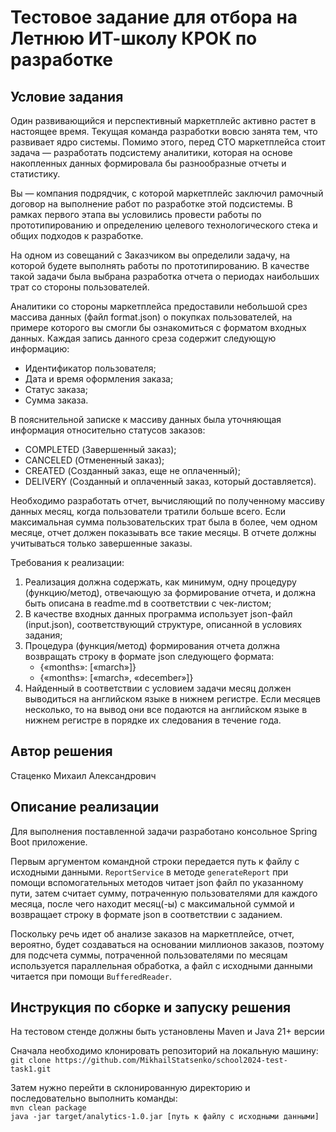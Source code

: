 # Тестовое задание для отбора на Летнюю ИТ-школу КРОК по разработке

## Условие задания
Один развивающийся и перспективный маркетплейс активно растет в настоящее время. Текущая команда разработки вовсю занята тем, что развивает ядро системы. Помимо этого, перед CTO маркетплейса стоит задача — разработать подсистему аналитики, которая на основе накопленных данных формировала бы разнообразные отчеты и статистику.

Вы — компания подрядчик, с которой маркетплейс заключил рамочный договор на выполнение работ по разработке этой подсистемы. В рамках первого этапа вы условились провести работы по прототипированию и определению целевого технологического стека и общих подходов к разработке.

На одном из совещаний с Заказчиком вы определили задачу, на которой будете выполнять работы по прототипированию. В качестве такой задачи была выбрана разработка отчета о периодах наибольших трат со стороны пользователей.

Аналитики со стороны маркетплейса предоставили небольшой срез массива данных (файл format.json) о покупках пользователей, на примере которого вы смогли бы ознакомиться с форматом входных данных. Каждая запись данного среза содержит следующую информацию:
- Идентификатор пользователя;
- Дата и время оформления заказа;
- Статус заказа;
- Сумма заказа.

В пояснительной записке к массиву данных была уточняющая информация относительно статусов заказов:
- COMPLETED (Завершенный заказ);
- CANCELED (Отмененный заказ);
- CREATED (Созданный заказ, еще не оплаченный);
- DELIVERY (Созданный и оплаченный заказ, который доставляется).

Необходимо разработать отчет, вычисляющий по полученному массиву данных месяц, когда пользователи тратили больше всего. Если максимальная сумма пользовательских трат была в более, чем одном месяце, отчет должен показывать все такие месяцы. В отчете должны учитываться только завершенные заказы.

Требования к реализации:
1. Реализация должна содержать, как минимум, одну процедуру (функцию/метод), отвечающую за формирование отчета, и должна быть описана в readme.md в соответствии с чек-листом;
2. В качестве входных данных программа использует json-файл (input.json), соответствующий структуре, описанной в условиях задания;
3. Процедура (функция/метод) формирования отчета должна возвращать строку в формате json следующего формата:
   - {«months»: [«march»]} 
   - {«months»: [«march», «december»]}
4. Найденный в соответствии с условием задачи месяц должен выводиться на английском языке в нижнем регистре. Если месяцев несколько, то на вывод они все подаются на английском языке в нижнем регистре в порядке их следования в течение года.

## Автор решения
Стаценко Михаил Александрович

## Описание реализации
Для выполнения поставленной задачи разработано консольное Spring Boot приложение.  

Первым аргументом командной строки передается путь к файлу с исходными данными. `ReportService` в методе `generateReport` при помощи вспомогательных методов читает json файл по указанному пути, затем считает сумму, потраченную пользователями для каждого месяца, после чего находит месяц(-ы) с максимальной суммой и возвращает строку в формате json в соответствии с заданием.  

Поскольку речь идет об анализе заказов на маркетплейсе, отчет, вероятно, будет создаваться на основании миллионов заказов, поэтому для подсчета суммы, потраченной пользователями по месяцам используется параллельная обработка, а файл с исходными данными читается при помощи `BufferedReader`.

## Инструкция по сборке и запуску решения
На тестовом стенде должны быть установлены Maven и Java 21+ версии

Сначала необходимо клонировать репозиторий на локальную машину:  
`git clone https://github.com/MikhailStatsenko/school2024-test-task1.git`

Затем нужно перейти в склонированную директорию и последовательно выполнить команды:  
`mvn clean package`  
`java -jar target/analytics-1.0.jar [путь к файлу с исходными данными]`